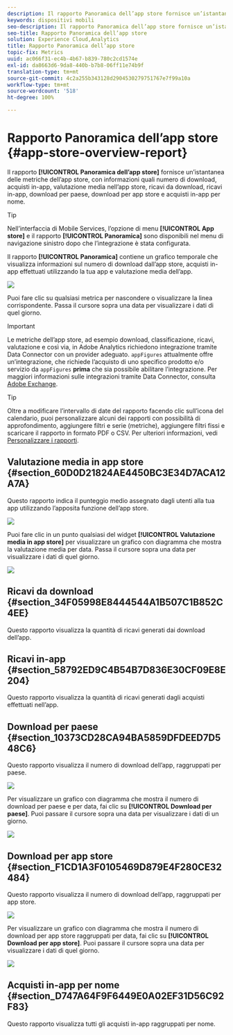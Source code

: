 ```yaml
---
description: Il rapporto Panoramica dell’app store fornisce un’istantanea delle metriche dell’app store, con informazioni quali numero di download, acquisti in-app, valutazione media nell’app store, ricavi da download, ricavi in-app, download per paese, download per app store e acquisti in-app per nome.
keywords: dispositivi mobili
seo-description: Il rapporto Panoramica dell’app store fornisce un’istantanea delle metriche dell’app store, con informazioni quali numero di download, acquisti in-app, valutazione media nell’app store, ricavi da download, ricavi in-app, download per paese, download per app store e acquisti in-app per nome.
seo-title: Rapporto Panoramica dell’app store
solution: Experience Cloud,Analytics
title: Rapporto Panoramica dell’app store
topic-fix: Metrics
uuid: ac066f31-ec4b-4b67-b839-780c2cd1574e
exl-id: da8663d6-9da8-440b-b7b8-06ff11e74b9f
translation-type: tm+mt
source-git-commit: 4c2a255b343128d2904530279751767e7f99a10a
workflow-type: tm+mt
source-wordcount: '518'
ht-degree: 100%

---
```


# Rapporto Panoramica dell’app store {#app-store-overview-report}

Il rapporto **[!UICONTROL Panoramica dell’app store]** fornisce un’istantanea delle metriche dell’app store, con informazioni quali numero di download, acquisti in-app, valutazione media nell’app store, ricavi da download, ricavi in-app, download per paese, download per app store e acquisti in-app per nome.

>[!TIP]
>
>Nell’interfaccia di Mobile Services, l’opzione di menu **[!UICONTROL App store]** e il rapporto **[!UICONTROL Panoramica]** sono disponibili nel menu di navigazione sinistro dopo che l’integrazione è stata configurata.

Il rapporto **[!UICONTROL Panoramica]** contiene un grafico temporale che visualizza informazioni sul numero di download dall’app store, acquisti in-app effettuati utilizzando la tua app e valutazione media dell’app.

![](assets/app_store_metrics.png)

Puoi fare clic su qualsiasi metrica per nascondere o visualizzare la linea corrispondente. Passa il cursore sopra una data per visualizzare i dati di quel giorno.

>[!IMPORTANT]
>
>Le metriche dell’app store, ad esempio download, classificazione, ricavi, valutazione e così via, in Adobe Analytics richiedono integrazione tramite Data Connector con un provider adeguato. `appFigures` attualmente offre un’integrazione, che richiede l’acquisto di uno specifico prodotto e/o servizio da `appFigures` **prima** che sia possibile abilitare l’integrazione. Per maggiori informazioni sulle integrazioni tramite Data Connector, consulta [Adobe Exchange](https://www.adobeexchange.com/experiencecloud.html).

>[!TIP]
>
>Oltre a modificare l’intervallo di date del rapporto facendo clic sull’icona del calendario, puoi personalizzare alcuni dei rapporti con possibilità di approfondimento, aggiungere filtri e serie (metriche), aggiungere filtri fissi e scaricare il rapporto in formato PDF o CSV. Per ulteriori informazioni, vedi [Personalizzare i rapporti](/help/using/usage/reports-customize/reports-customize.md).

## Valutazione media in app store {#section_60D0D21824AE4450BC3E34D7ACA12A7A}

Questo rapporto indica il punteggio medio assegnato dagli utenti alla tua app utilizzando l’apposita funzione dell’app store.

![](assets/app_store_rating.png)

Puoi fare clic in un punto qualsiasi del widget **[!UICONTROL Valutazione media in app store]** per visualizzare un grafico con diagramma che mostra la valutazione media per data. Passa il cursore sopra una data per visualizzare i dati di quel giorno.

![](assets/app_store_downloads_detail.png)

## Ricavi da download {#section_34F05998E8444544A1B507C1B852C4EE}

Questo rapporto visualizza la quantità di ricavi generati dai download dell’app.

## Ricavi in-app   {#section_58792ED9C4B54B7D836E30CF09E8E204}

Questo rapporto visualizza la quantità di ricavi generati dagli acquisti effettuati nell’app.

## Download per paese    {#section_10373CD28CA94BA5859DFDEED7D548C6}

Questo rapporto visualizza il numero di download dell’app, raggruppati per paese.

![](assets/country.png)

Per visualizzare un grafico con diagramma che mostra il numero di download per paese e per data, fai clic su **[!UICONTROL Download per paese]**. Puoi passare il cursore sopra una data per visualizzare i dati di un giorno.

![](assets/downloads_by_country.png)

## Download per app store    {#section_F1CD1A3F0105469D879E4F280CE32484}

Questo rapporto visualizza il numero di download dell’app, raggruppati per app store.

![](assets/app_store.png)

Per visualizzare un grafico con diagramma che mostra il numero di download per app store raggruppati per data, fai clic su **[!UICONTROL Download per app store]**. Puoi passare il cursore sopra una data per visualizzare i dati di quel giorno.

![](assets/app_store_downloads_detail.png)

## Acquisti in-app per nome    {#section_D747A64F9F6449E0A02EF31D56C92F83}

Questo rapporto visualizza tutti gli acquisti in-app raggruppati per nome.
